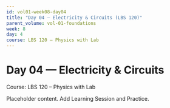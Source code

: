 ```yaml
---
id: vol01-week08-day04
title: "Day 04 — Electricity & Circuits (LBS 120)"
parent_volume: vol-01-foundations
week: 8
day: 4
course: LBS 120 – Physics with Lab
---
```


# Day 04 — Electricity & Circuits
Course: LBS 120 – Physics with Lab

Placeholder content. Add Learning Session and Practice.

